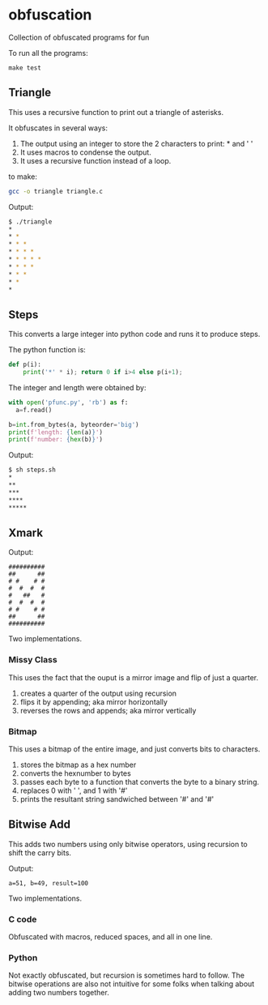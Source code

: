 # obfuscation
Collection of obfuscated programs for fun

To run all the programs:
```
make test
```

## Triangle

This uses a recursive function to print out a triangle of asterisks.

It obfuscates in several ways:

 1. The output using an integer to store the 2 characters to print: * and ' '
 2. It uses macros to condense the output.
 3. It uses a recursive function instead of a loop.

to make:

```bash
gcc -o triangle triangle.c
```

Output:

```bash
$ ./triangle
*
* *
* * *
* * * *
* * * * *
* * * *
* * *
* *
*
```

## Steps

This converts a large integer into python code and runs it to produce steps.

The python function is:

```python
def p(i):
    print('*' * i); return 0 if i>4 else p(i+1);
```

The integer and length were obtained by:

```python
with open('pfunc.py', 'rb') as f:
  a=f.read()

b=int.from_bytes(a, byteorder='big')
print(f'length: {len(a)}')
print(f'number: {hex(b)}')
```

Output:
```bash
$ sh steps.sh
*
**
***
****
*****
```

## Xmark

Output:
```
##########
##      ##
# #    # #
#  #  #  #
#   ##   #
#  #  #  #
# #    # #
##      ##
##########
```

Two implementations.

### Missy Class

This uses the fact that the ouput is a mirror image and flip of just a quarter.

1. creates a quarter of the output using recursion
2. flips it by appending; aka mirror horizontally
3. reverses the rows and appends; aka mirror vertically

### Bitmap

This uses a bitmap of the entire image, and just converts bits to characters.

1. stores the bitmap as a hex number
2. converts the hexnumber to bytes
3. passes each byte to a function that converts the byte to a binary string.
4. replaces 0 with ' ', and 1 with '#'
5. prints the resultant string sandwiched between '#' and '#'

## Bitwise Add

This adds two numbers using only bitwise operators, using recursion to shift
the carry bits.

Output:
```
a=51, b=49, result=100
```

Two implementations.

### C code

Obfuscated with macros, reduced spaces, and all in one line.

### Python

Not exactly obfuscated, but recursion is sometimes hard to follow. The bitwise
operations are also not intuitive for some folks when talking about adding two
numbers together.
